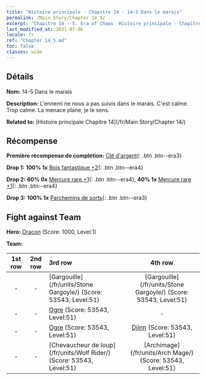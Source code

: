 ```yaml
---
title: "Histoire principale - Chapitre 14 - 14-5 Dans le marais"
permalink: /Main Story/Chapter 14_5/
excerpt: "Chapitre 14 - 5. Era of Chaos  Histoire principale - Chapitre 14_5. 14-5 Dans le marais"
last_modified_at: 2021-07-06
locale: fr
ref: "Chapter 14_5.md"
toc: false
classes: wide
---
```


## Détails

 **Nom:** 14-5 Dans le marais

 **Description:** L'ennemi ne nous a pas suivis dans le marais. C'est calme. Trop calme. La menace plane, je le sens.

 **Related to:** [Histoire principale Chapitre 14](/fr/Main Story/Chapter 14/)

## Récompense

 **Première récompense de complétion:** [Clé d'argent](/ItemsFR/con_693/){: .btn .btn--era3}

 **Drop 1:** **100% 1x** [Bois fantastique +2](/ItemsFR/mat_48/){: .btn .btn--era4}

 **Drop 2:** **60% 0x** [Mercure rare +1](/ItemsFR/mat_42/){: .btn .btn--era4}, **40% 1x** [Mercure rare +1](/ItemsFR/mat_42/){: .btn .btn--era4}

 **Drop 3:** **100% 1x** [Parchemins de sorts](/ItemsFR/con_694/){: .btn .btn--era3}


## Fight against Team
 **Hero:** [Dracon](/fr/heroes/Dracon/) (Score: 1000, Level:1)

 **Team:**


  | 1st row | 2nd row | 3rd row | 4th row |
  |:----:|:----:|:----|:----:|
  | - | - | [Gargouille](/fr/units/Stone Gargoyle/) (Score: 53543, Level:51)  | [Gargouille](/fr/units/Stone Gargoyle/) (Score: 53543, Level:51)  |
  | - | - | [Ogre](/fr/units/Ogre/) (Score: 53543, Level:51)  | - |
  | - | - | [Ogre](/fr/units/Ogre/) (Score: 53543, Level:51)  | [Djinn](/fr/units/Genie/) (Score: 53543, Level:51)  |
  | - | - | [Chevaucheur de loup](/fr/units/Wolf Rider/) (Score: 53543, Level:51)  | [Archimage](/fr/units/Arch Mage/) (Score: 53543, Level:51)  |


